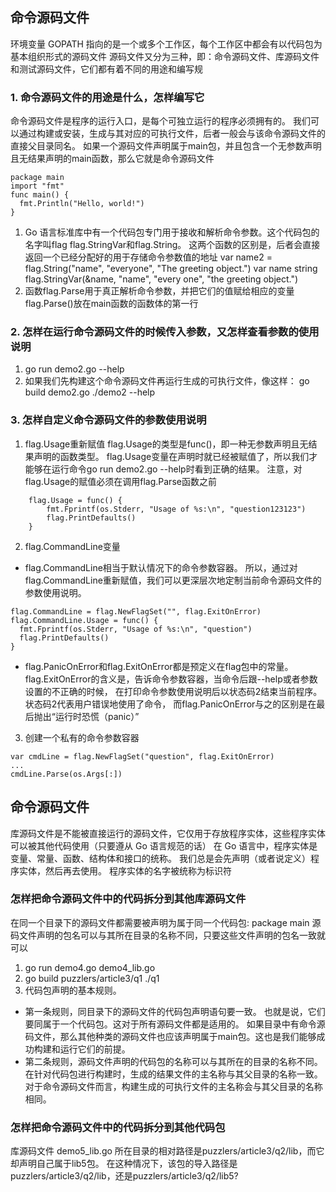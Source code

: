## 命令源码文件
环境变量 GOPATH 指向的是一个或多个工作区，每个工作区中都会有以代码包为基本组织形式的源码文件
源码文件又分为三种，即：命令源码文件、库源码文件和测试源码文件，它们都有着不同的用途和编写规
### 1. 命令源码文件的用途是什么，怎样编写它
命令源码文件是程序的运行入口，是每个可独立运行的程序必须拥有的。
我们可以通过构建或安装，生成与其对应的可执行文件，后者一般会与该命令源码文件的直接父目录同名。
如果一个源码文件声明属于main包，并且包含一个无参数声明且无结果声明的main函数，那么它就是命令源码文件
```
package main
import "fmt"
func main() {
  fmt.Println("Hello, world!")
}
```
1. Go 语言标准库中有一个代码包专门用于接收和解析命令参数。这个代码包的名字叫flag
flag.StringVar和flag.String。
这两个函数的区别是，后者会直接返回一个已经分配好的用于存储命令参数值的地址
var name2 = flag.String("name", "everyone", "The greeting object.")
var name string
flag.StringVar(&name, "name", "every one", "the greeting object.")
2. 函数flag.Parse用于真正解析命令参数，并把它们的值赋给相应的变量
flag.Parse()放在main函数的函数体的第一行
### 2. 怎样在运行命令源码文件的时候传入参数，又怎样查看参数的使用说明
1. go run demo2.go --help
2. 如果我们先构建这个命令源码文件再运行生成的可执行文件，像这样：
go build demo2.go
./demo2 --help
### 3. 怎样自定义命令源码文件的参数使用说明
1. flag.Usage重新赋值
flag.Usage的类型是func()，即一种无参数声明且无结果声明的函数类型。
flag.Usage变量在声明时就已经被赋值了，所以我们才能够在运行命令go run demo2.go --help时看到正确的结果。
注意，对flag.Usage的赋值必须在调用flag.Parse函数之前
```
	flag.Usage = func() {
		fmt.Fprintf(os.Stderr, "Usage of %s:\n", "question123123")
		flag.PrintDefaults()
	}
```
2. flag.CommandLine变量
- flag.CommandLine相当于默认情况下的命令参数容器。
所以，通过对flag.CommandLine重新赋值，我们可以更深层次地定制当前命令源码文件的参数使用说明。
```
flag.CommandLine = flag.NewFlagSet("", flag.ExitOnError)
flag.CommandLine.Usage = func() {
  fmt.Fprintf(os.Stderr, "Usage of %s:\n", "question")
  flag.PrintDefaults()
}
```
- flag.PanicOnError和flag.ExitOnError都是预定义在flag包中的常量。
flag.ExitOnError的含义是，告诉命令参数容器，当命令后跟--help或者参数设置的不正确的时候，
在打印命令参数使用说明后以状态码2结束当前程序。状态码2代表用户错误地使用了命令，
而flag.PanicOnError与之的区别是在最后抛出“运行时恐慌（panic）”
3. 创建一个私有的命令参数容器
```
var cmdLine = flag.NewFlagSet("question", flag.ExitOnError)
...
cmdLine.Parse(os.Args[:])
```
## 命令源码文件
库源码文件是不能被直接运行的源码文件，它仅用于存放程序实体，这些程序实体可以被其他代码使用（只要遵从 Go 语言规范的话）
在 Go 语言中，程序实体是变量、常量、函数、结构体和接口的统称。
我们总是会先声明（或者说定义）程序实体，然后再去使用。
程序实体的名字被统称为标识符
### 怎样把命令源码文件中的代码拆分到其他库源码文件
在同一个目录下的源码文件都需要被声明为属于同一个代码包: package main
源码文件声明的包名可以与其所在目录的名称不同，只要这些文件声明的包名一致就可以
1. go run demo4.go demo4_lib.go 
2. go build puzzlers/article3/q1
./q1
3. 代码包声明的基本规则。
- 第一条规则，同目录下的源码文件的代码包声明语句要一致。
也就是说，它们要同属于一个代码包。这对于所有源码文件都是适用的。
如果目录中有命令源码文件，那么其他种类的源码文件也应该声明属于main包。这也是我们能够成功构建和运行它们的前提。
- 第二条规则，源码文件声明的代码包的名称可以与其所在的目录的名称不同。
在针对代码包进行构建时，生成的结果文件的主名称与其父目录的名称一致。
对于命令源码文件而言，构建生成的可执行文件的主名称会与其父目录的名称相同。
### 怎样把命令源码文件中的代码拆分到其他代码包
库源码文件 demo5_lib.go 所在目录的相对路径是puzzlers/article3/q2/lib，而它却声明自己属于lib5包。
在这种情况下，该包的导入路径是puzzlers/article3/q2/lib，还是puzzlers/article3/q2/lib5?